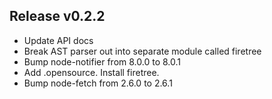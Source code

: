 ## Release v0.2.2

- Update API docs
- Break AST parser out into separate module called firetree
- Bump node-notifier from 8.0.0 to 8.0.1
- Add .opensource. Install firetree.
- Bump node-fetch from 2.6.0 to 2.6.1
